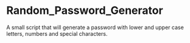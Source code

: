 # Random_Password_Generator
A small script that will generate a password with lower and upper case letters, numbers and special characters.
